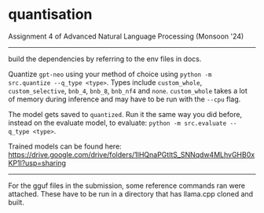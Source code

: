 # quantisation
Assignment 4 of Advanced Natural Language Processing (Monsoon '24)

___
build the dependencies by referring to the env files in docs. 

Quantize `gpt-neo` using your method of choice using `python -m src.quantize --q_type <type>`. 
Types include `custom_whole`, `custom_selective`, `bnb_4`, `bnb_8`, `bnb_nf4` and `none`. 
`custom_whole` takes a lot of memory during inference and may have to be run with the `--cpu` flag. 

The model gets saved to `quantized`. Run it the same way you did before, instead on the evaluate model, to evaluate:
`python -m src.evaluate --q_type <type>`. 

Trained models can be found here: https://drive.google.com/drive/folders/1lHQnaPGtltS_SNNqdw4MLhvGHB0xKP1l?usp=sharing

___

For the gguf files in the submission, some reference commands ran were attached. These have to be run in a directory that has llama.cpp cloned and built. 
